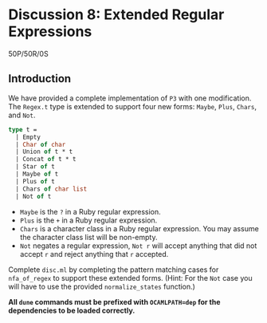 # Discussion 8: Extended Regular Expressions

50P/50R/0S

## Introduction

We have provided a complete implementation of `P3` with one
modification. The `Regex.t` type is extended to support four
new forms: `Maybe`, `Plus`, `Chars`, and `Not`.

```ml
type t =
  | Empty
  | Char of char
  | Union of t * t
  | Concat of t * t
  | Star of t
  | Maybe of t
  | Plus of t
  | Chars of char list
  | Not of t
```

* `Maybe` is the `?` in a Ruby regular expression.
* `Plus` is the `+` in a Ruby regular expression.
* `Chars` is a character class in a Ruby regular expression.
   You may assume the character class list will be non-empty.
* `Not` negates a regular expression, `Not r` will accept
   anything that did not accept `r` and reject anything
   that `r` accepted.

Complete `disc.ml` by completing the pattern matching cases
for `nfa_of_regex` to support these extended forms.
(Hint: For the `Not` case you will have to use the
provided `normalize_states` function.)

**All `dune` commands must be prefixed with `OCAMLPATH=dep`
for the dependencies to be loaded correctly.**
